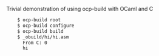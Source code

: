 Trivial demonstration of using ocp-build with OCaml and C

```bash
    $ ocp-build root
    $ ocp-build configure
    $ ocp-build build
    $ _obuild/hi/hi.asm
      From C: 0
      hi
```
